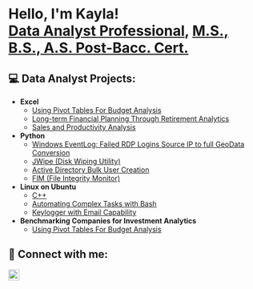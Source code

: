 <h1>Hello, I'm Kayla! <br/><a href="https://github.com/3456kayy">Data Analyst Professional</a>, <a href="https://www.linkedin.com/in/kayla-walker-6b7864243/">M.S., B.S., A.S. Post-Bacc. Cert.</a>

<h2>💻 Data Analyst Projects:</h2>

- <b>Excel</b>
  - [Using Pivot Tables For Budget Analysis](https://github.com/3456kayy/Pivot-Tables/tree/main)
  - [Long-term Financial Planning Through Retirement Analytics](https://github.com/3456kayy/Retirement-Analytics/tree/main)
  - [Sales and Productivity Analysis](https://github.com/3456kayy/Visualization/tree/main)
- <b>Python</b>
  - [Windows EventLog: Failed RDP Logins Source IP to full GeoData Conversion](https://github.com/joshmadakor1/Sentinel-Lab)
  - [JWipe (Disk Wiping Utility)](https://github.com/joshmadakor1/Jwipe.PowerShell)
  - [Active Directory Bulk User Creation](https://github.com/joshmadakor1/AD_PS)
  - [FIM (File Integrity Monitor)](https://github.com/joshmadakor1/PowerShell-Integrity-FIM)
- <b>Linux on Ubuntu</b>
  - [C++](https://github.com/3456kayy/C-plus-plus/tree/main)
  - [Automating Complex Tasks with Bash](https://github.com/3456kayy/Bash-Scripting)
  - [Keylogger with Email Capability](https://github.com/joshmadakor1/Key-Logger-With-Email)
- <b>Benchmarking Companies for Investment Analytics</b>
  - [Using Pivot Tables For Budget Analysis](https://github.com/3456kayy/Pivot-Tables/tree/main)

<h2> 🤝 Connect with me:</h2>

[<img align="left" alt="Kayla Walker | LinkedIn" width="22px" src="https://cdn.jsdelivr.net/npm/simple-icons@v3/icons/linkedin.svg" />][linkedin]

[linkedin]: https://linkedin.com/in/kayla-walker-6b7864243/


<!--

